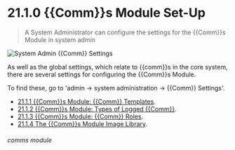 # 21.1.0 {{Comm}}s Module Set-Up

> A System Administrator can configure the settings for the {{Comm}}s Module in system admin



![System Admin {{Comm}} Settings](21.1.0a.png)

As well as the global settings, which relate to {{comm}}s in the core system, there are several settings for configuring the {{Comm}}s Module. 

To find these, go to 'admin -> system administration -> {{Comm}} Settings'.

- [21.1.1 {{Comm}}s Module: {{Comm}} Templates](help/index/p/21.1.1).
- [21.1.2 {{Comm}}s Module: Types of Logged {{Comm}}](/help/index/p/21.1.2).
- [21.1.3 {{Comm}}s Module: {{Comm}} Roles](/help/index/p/21.1.3).
- [21.1.4 The {{Comm}}s Module Image Library](/help/index/p/21.1.4).


###### comms module
